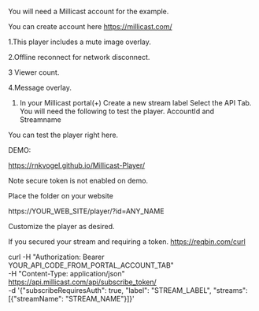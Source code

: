 You will need a Millicast account for the example.

You can create account here https://millicast.com/

1.This player includes a mute image overlay.

2.Offline reconnect for network disconnect.

3 Viewer count.

4.Message overlay.



1. In your Millicast portal(+) Create a new stream label
Select the API Tab.
You will need the following to test the player.
AccountId and Streamname

You can test the player right here.

DEMO:

https://rnkvogel.github.io/Millicast-Player/

Note secure token is not enabled on demo.

Place the folder on your website 

https://YOUR_WEB_SITE/player/?id=ANY_NAME

Customize the player as desired.

If you secured your stream and requiring a token.
https://reqbin.com/curl


curl -H "Authorization: Bearer YOUR_API_CODE_FROM_PORTAL_ACCOUNT_TAB" \
      -H "Content-Type: application/json" \
     https://api.millicast.com/api/subscribe_token/ \
     -d '{"subscribeRequiresAuth": true, "label": "STREAM_LABEL", "streams": [{"streamName": "STREAM_NAME"}]}'


